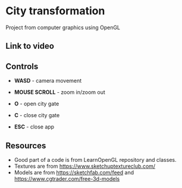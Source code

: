 # City transformation
Project from computer graphics using OpenGL

## Link to video


## Controls
- **WASD** - camera movement

- **MOUSE SCROLL** - zoom in/zoom out

- **O** - open city gate

- **C** - close city gate

- **ESC** - close app


## Resources
- Good part of a code is from LearnOpenGL repository and classes.
- Textures are from https://www.sketchuptextureclub.com/
- Models are from https://sketchfab.com/feed and https://www.cgtrader.com/free-3d-models

